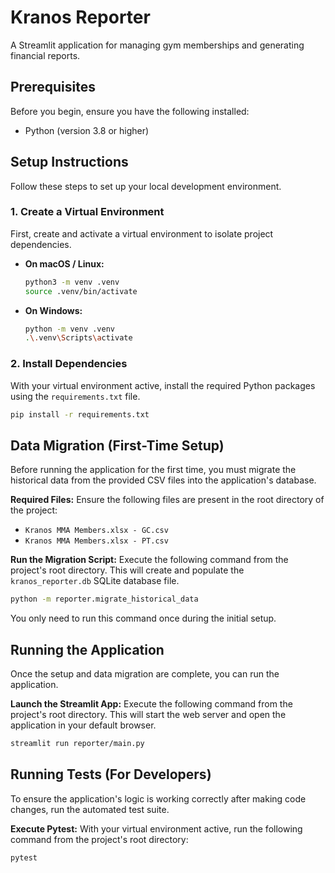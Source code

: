 # Kranos Reporter

A Streamlit application for managing gym memberships and generating financial reports.

## Prerequisites

Before you begin, ensure you have the following installed:
* Python (version 3.8 or higher)

## Setup Instructions

Follow these steps to set up your local development environment.

### 1. Create a Virtual Environment

First, create and activate a virtual environment to isolate project dependencies.

* **On macOS / Linux:**
    ```bash
    python3 -m venv .venv
    source .venv/bin/activate
    ```

* **On Windows:**
    ```bash
    python -m venv .venv
    .\.venv\Scripts\activate
    ```

### 2. Install Dependencies

With your virtual environment active, install the required Python packages using the `requirements.txt` file.

```bash
pip install -r requirements.txt
```

## Data Migration (First-Time Setup)

Before running the application for the first time, you must migrate the historical data from the provided CSV files into the application's database.

**Required Files:**
Ensure the following files are present in the root directory of the project:
* `Kranos MMA Members.xlsx - GC.csv`
* `Kranos MMA Members.xlsx - PT.csv`

**Run the Migration Script:**
Execute the following command from the project's root directory. This will create and populate the `kranos_reporter.db` SQLite database file.

```bash
python -m reporter.migrate_historical_data
```
You only need to run this command once during the initial setup.

## Running the Application

Once the setup and data migration are complete, you can run the application.

**Launch the Streamlit App:**
Execute the following command from the project's root directory. This will start the web server and open the application in your default browser.

```bash
streamlit run reporter/main.py
```

## Running Tests (For Developers)

To ensure the application's logic is working correctly after making code changes, run the automated test suite.

**Execute Pytest:**
With your virtual environment active, run the following command from the project's root directory:

```bash
pytest
```